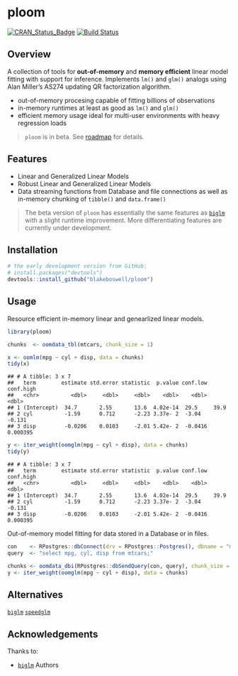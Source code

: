 
# ploom

[![CRAN\_Status\_Badge](https://www.r-pkg.org/badges/version/ploom)](https://cran.r-project.org/package=ploom)
[![Build
Status](https://api.travis-ci.com/blakeboswell/ploom.svg?branch=develop)](https://api.travis-ci.com/blakeboswell/ploom)
<!-- [AppVeyor Build Status]() --> <!-- [Coverage Status]() -->

## Overview

A collection of tools for **out-of-memory** and **memory efficient**
linear model fitting with support for inference. Implements `lm()` and
`glm()` analogs using Alan Miller’s AS274 updating QR factorization
algorithm.

  - out-of-memory procesing capable of fitting billions of observations
  - in-memory runtimes at least as good as `lm()` and `glm()`
  - efficient memory usage ideal for multi-user environments with heavy
    regression loads

> `ploom` is in beta. See [roadmap]() for details.

## Features

  - Linear and Generalized Linear Models
  - Robust Linear and Generalized Linear Models
  - Data streaming functions from Database and file connections as well
    as in-memory chunking of `tibble()` and `data.frame()`

> The beta version of `ploom` has essentially the same features as
> [`biglm`](https://cran.r-project.org/web/packages/biglm/index.html)
> with a slight runtime improvement. More differentiating features are
> currently under development.

## Installation

``` r
# the early development version from GitHub:
# install.packages("devtools")
devtools::install_github("blakeboswell/ploom")
```

## Usage

Resource efficient in-memory linear and genearlized linear models.

``` r
library(ploom)

chunks  <- oomdata_tbl(mtcars, chunk_size = 1)

x <- oomlm(mpg ~ cyl + disp, data = chunks)
tidy(x)
```

    ## # A tibble: 3 x 7
    ##   term        estimate std.error statistic  p.value conf.low  conf.high
    ##   <chr>          <dbl>     <dbl>     <dbl>    <dbl>    <dbl>      <dbl>
    ## 1 (Intercept)  34.7       2.55       13.6  4.02e-14  29.5     39.9     
    ## 2 cyl          -1.59      0.712      -2.23 3.37e- 2  -3.04    -0.131   
    ## 3 disp         -0.0206    0.0103     -2.01 5.42e- 2  -0.0416   0.000395

``` r
y <- iter_weight(oomglm(mpg ~ cyl + disp), data = chunks)
tidy(y)
```

    ## # A tibble: 3 x 7
    ##   term        estimate std.error statistic  p.value conf.low  conf.high
    ##   <chr>          <dbl>     <dbl>     <dbl>    <dbl>    <dbl>      <dbl>
    ## 1 (Intercept)  34.7       2.55       13.6  4.02e-14  29.5     39.9     
    ## 2 cyl          -1.59      0.712      -2.23 3.37e- 2  -3.04    -0.131   
    ## 3 disp         -0.0206    0.0103     -2.01 5.42e- 2  -0.0416   0.000395

Out-of-memory model fitting for data stored in a Database or in
files.

``` r
con    <- RPostgres::dbConnect(drv = RPostgres::Postgres(), dbname = "mtcars")
query  <- "select mpg, cyl, disp from mtcars;"

chunks <- oomdata_dbi(RPostgres::dbSendQuery(con, query), chunk_size = 4)
y <- iter_weight(oomglm(mpg ~ cyl + disp), data = chunks)
```

## Alternatives

[`biglm`](https://cran.r-project.org/web/packages/biglm/index.html)
[`speedglm`](https://cran.r-project.org/web/packages/speedglm/index.html)

## Acknowledgements

Thanks to:

  - [`biglm`](https://cran.r-project.org/web/packages/biglm/index.html)
    Authors
